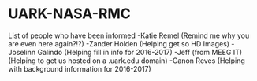 # UARK-NASA-RMC
 List of people who have been informed
 -Katie Remel          (Remind me why you are even here again?!?)
 -Zander Holden        (Helping get so HD Images)
 -Joselinn Galindo     (Helping fill in info for 2016-2017)
 -Jeff (from MEEG IT)  (Helping to get us hosted on a .uark.edu domain)
 -Canon Reves          (Helping with background information for 2016-2017)